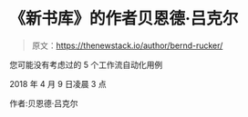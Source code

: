 # 《新书库》的作者贝恩德·吕克尔

> 原文：<https://thenewstack.io/author/bernd-rucker/>

您可能没有考虑过的 5 个工作流自动化用例

2018 年 4 月 9 日凌晨 3 点

作者:贝恩德·吕克尔